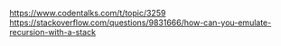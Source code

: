 https://www.codentalks.com/t/topic/3259
https://stackoverflow.com/questions/9831666/how-can-you-emulate-recursion-with-a-stack
